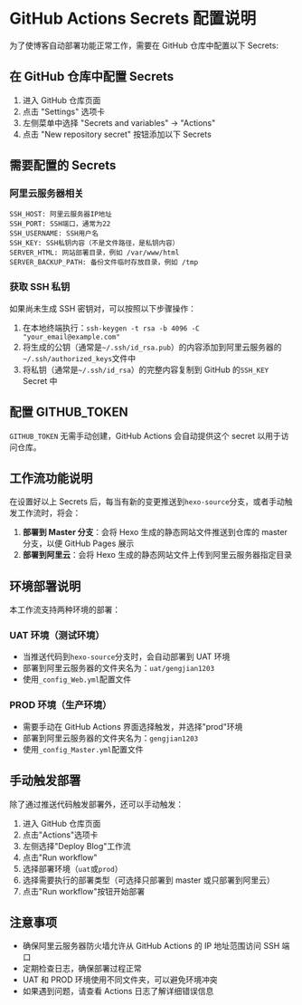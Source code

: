 # GitHub Actions Secrets 配置说明

为了使博客自动部署功能正常工作，需要在 GitHub 仓库中配置以下 Secrets:

## 在 GitHub 仓库中配置 Secrets

1. 进入 GitHub 仓库页面
2. 点击 "Settings" 选项卡
3. 左侧菜单中选择 "Secrets and variables" -> "Actions"
4. 点击 "New repository secret" 按钮添加以下 Secrets

## 需要配置的 Secrets

### 阿里云服务器相关

```
SSH_HOST: 阿里云服务器IP地址
SSH_PORT: SSH端口，通常为22
SSH_USERNAME: SSH用户名
SSH_KEY: SSH私钥内容（不是文件路径，是私钥内容）
SERVER_HTML: 网站部署目录，例如 /var/www/html
SERVER_BACKUP_PATH: 备份文件临时存放目录，例如 /tmp
```

### 获取 SSH 私钥

如果尚未生成 SSH 密钥对，可以按照以下步骤操作：

1. 在本地终端执行：`ssh-keygen -t rsa -b 4096 -C "your_email@example.com"`
2. 将生成的公钥（通常是`~/.ssh/id_rsa.pub`）的内容添加到阿里云服务器的`~/.ssh/authorized_keys`文件中
3. 将私钥（通常是`~/.ssh/id_rsa`）的完整内容复制到 GitHub 的`SSH_KEY` Secret 中

## 配置 GITHUB_TOKEN

`GITHUB_TOKEN` 无需手动创建，GitHub Actions 会自动提供这个 secret 以用于访问仓库。

## 工作流功能说明

在设置好以上 Secrets 后，每当有新的变更推送到`hexo-source`分支，或者手动触发工作流时，将会：

1. **部署到 Master 分支**：会将 Hexo 生成的静态网站文件推送到仓库的 master 分支，以便 GitHub Pages 展示
2. **部署到阿里云**：会将 Hexo 生成的静态网站文件上传到阿里云服务器指定目录

## 环境部署说明

本工作流支持两种环境的部署：

### UAT 环境（测试环境）

- 当推送代码到`hexo-source`分支时，会自动部署到 UAT 环境
- 部署到阿里云服务器的文件夹名为：`uat/gengjian1203`
- 使用`_config_Web.yml`配置文件

### PROD 环境（生产环境）

- 需要手动在 GitHub Actions 界面选择触发，并选择"prod"环境
- 部署到阿里云服务器的文件夹名为：`gengjian1203`
- 使用`_config_Master.yml`配置文件

## 手动触发部署

除了通过推送代码触发部署外，还可以手动触发：

1. 进入 GitHub 仓库页面
2. 点击"Actions"选项卡
3. 左侧选择"Deploy Blog"工作流
4. 点击"Run workflow"
5. 选择部署环境（`uat`或`prod`）
6. 选择需要执行的部署类型（可选择只部署到 master 或只部署到阿里云）
7. 点击"Run workflow"按钮开始部署

## 注意事项

- 确保阿里云服务器防火墙允许从 GitHub Actions 的 IP 地址范围访问 SSH 端口
- 定期检查日志，确保部署过程正常
- UAT 和 PROD 环境使用不同文件夹，可以避免环境冲突
- 如果遇到问题，请查看 Actions 日志了解详细错误信息
